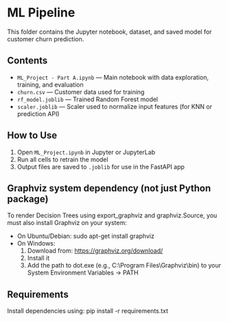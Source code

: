 # ML Pipeline

This folder contains the Jupyter notebook, dataset, and saved model for customer churn prediction.

## Contents

- `ML_Project - Part A.ipynb` — Main notebook with data exploration, training, and evaluation
- `churn.csv` — Customer data used for training
- `rf_model.joblib` — Trained Random Forest model
- `scaler.joblib` — Scaler used to normalize input features (for KNN or prediction API)

## How to Use

1. Open `ML_Project.ipynb` in Jupyter or JupyterLab
2. Run all cells to retrain the model
3. Output files are saved to `.joblib` for use in the FastAPI app


## Graphviz system dependency (not just Python package)

To render Decision Trees using export_graphviz and graphviz.Source, you must also install Graphviz on your system:
* On Ubuntu/Debian: sudo apt-get install graphviz
* On Windows:
  1. Download from: https://graphviz.org/download/
  2. Install it
  3. Add the path to dot.exe (e.g., C:\Program Files\Graphviz\bin) to your System Environment Variables → PATH


## Requirements

Install dependencies using: pip install -r requirements.txt